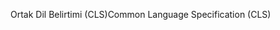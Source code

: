 <span data-ttu-id="77d5c-101">Ortak Dil Belirtimi (CLS)</span><span class="sxs-lookup"><span data-stu-id="77d5c-101">Common Language Specification (CLS)</span></span>